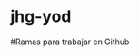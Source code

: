 # jhg-yod
#Ramas para trabajar en Github
<!-- #sebas -->
<!-- #enzoB -->
<!-- #enzoS -->
<!-- #david o. -->
